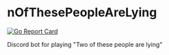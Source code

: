 # nOfThesePeopleAreLying
[![Go Report Card](https://goreportcard.com/badge/github.com/TheTipo01/nOfThesePeopleAreLying)](https://goreportcard.com/report/github.com/TheTipo01/nOfThesePeopleAreLying)

Discord bot for playing "Two of these people are lying"
